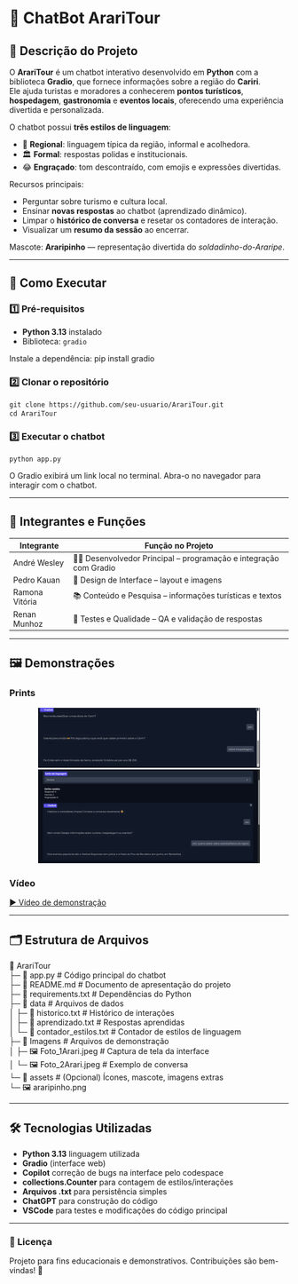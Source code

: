 # 🤖 ChatBot ArariTour

## 📌 Descrição do Projeto
O **ArariTour** é um chatbot interativo desenvolvido em **Python** com a biblioteca **Gradio**, que fornece informações sobre a região do **Cariri**.  
Ele ajuda turistas e moradores a conhecerem **pontos turísticos**, **hospedagem**, **gastronomia** e **eventos locais**, oferecendo uma experiência divertida e personalizada.

O chatbot possui **três estilos de linguagem**:
- 🏡 **Regional**: linguagem típica da região, informal e acolhedora.  
- 🏛️ **Formal**: respostas polidas e institucionais.  
- 😂 **Engraçado**: tom descontraído, com emojis e expressões divertidas.  

Recursos principais:
- Perguntar sobre turismo e cultura local.  
- Ensinar **novas respostas** ao chatbot (aprendizado dinâmico).  
- Limpar o **histórico de conversa** e resetar os contadores de interação.  
- Visualizar um **resumo da sessão** ao encerrar.  

Mascote: **Araripinho** — representação divertida do *soldadinho-do-Araripe*.

---

## 🚀 Como Executar

### 1️⃣ Pré-requisitos
- **Python 3.13** instalado  
- Biblioteca: `gradio`

Instale a dependência:
    pip install gradio

### 2️⃣ Clonar o repositório
    git clone https://github.com/seu-usuario/ArariTour.git
    cd ArariTour

### 3️⃣ Executar o chatbot
    python app.py

O Gradio exibirá um link local no terminal. Abra-o no navegador para interagir com o chatbot.

---

## 👥 Integrantes e Funções
| Integrante         | Função no Projeto                                      |
|--------------------|--------------------------------------------------------|
| André Wesley       | 🧑‍💻 Desenvolvedor Principal – programação e integração com Gradio |
| Pedro Kauan        | 🎨 Design de Interface – layout e imagens              |
| Ramona Vitória     | 📚 Conteúdo e Pesquisa – informações turísticas e textos|
| Renan Munhoz       | 🧪 Testes e Qualidade – QA e validação de respostas    |

---

## 🖼️ Demonstrações
### Prints
<p align="center">
  <img src="Imagens/Foto_1Arari.jpeg" width="400"/>
  <img src="Imagens/Foto_2Arari.jpeg" width="400"/>
</p>


### Vídeo
  [▶️ Vídeo de demonstração](Video/8d5430df-8430-4e1a-963f-206d9057f3ca.mp4)

---

## 🗂️ Estrutura de Arquivos

📁 ArariTour  
├─ 📄 app.py                # Código principal do chatbot  
├─ 📄 README.md             # Documento de apresentação do projeto  
├─ 📄 requirements.txt      # Dependências do Python  
├─ 📁 data                  # Arquivos de dados  
│   ├─ 📄 historico.txt     # Histórico de interações  
│   ├─ 📄 aprendizado.txt   # Respostas aprendidas  
│   └─ 📄 contador_estilos.txt  # Contador de estilos de linguagem  
├─ 📁 Imagens                  # Arquivos de demonstração  
│   ├─ 🖼️ Foto_1Arari.jpeg        # Captura de tela da interface  
│   └─ 🖼️ Foto_2Arari.jpeg       # Exemplo de conversa  
└─ 📁 assets                # (Opcional) Ícones, mascote, imagens extras  
    └─ 🖼️ araripinho.png

---

## 🛠️ Tecnologias Utilizadas
- **Python 3.13** linguagem utilizada 
- **Gradio** (interface web)
- **Copilot** correção de bugs na interface pelo codespace 
- **collections.Counter** para contagem de estilos/interações  
- **Arquivos .txt** para persistência simples
- **ChatGPT** para construção do código
- **VSCode** para testes e modificações do código principal

---

### 📜 Licença
Projeto para fins educacionais e demonstrativos. Contribuições são bem-vindas! 🚀
